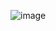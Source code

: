 ![image](https://user-images.githubusercontent.com/114020260/219155006-90b0ae9f-104c-4cfe-b6ad-cbabf9dbcb65.png)
